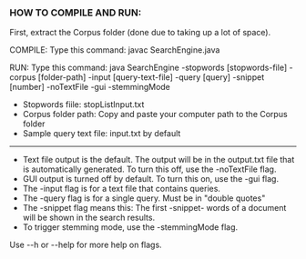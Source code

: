 ### HOW TO COMPILE AND RUN:

First, extract the Corpus folder (done due to taking up a lot of space).

COMPILE: Type this command: javac SearchEngine.java

RUN: Type this command: java SearchEngine -stopwords [stopwords-file] -corpus [folder-path] -input [query-text-file] -query [query] -snippet [number] -noTextFile -gui -stemmingMode

- Stopwords fiile: stopListInput.txt
- Corpus folder path: Copy and paste your computer path to the Corpus folder
- Sample query text file: input.txt by default
---
- Text file output is the default. The output will be in the output.txt file that is automatically generated. To turn this off, use the -noTextFile flag.
- GUI output is turned off by default. To turn this on, use the -gui flag.
- The -input flag is for a text file that contains queries.
- The -query flag is for a single query. Must be in "double quotes"
- The -snippet flag means this: The first -snippet- words of a document will be shown in the search results.
- To trigger stemming mode, use the -stemmingMode flag.

Use --h or --help for more help on flags.
